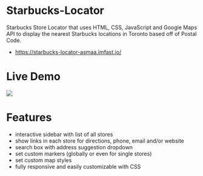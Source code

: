 # Starbucks-Locator

Starbucks Store Locator that uses HTML, CSS, JavaScript and Google Maps API to display the nearest Starbucks locations in Toronto based off of Postal Code.

- https://starbucks-locator-asmaa.imfast.io/

# Live Demo

![](https://github.com/asmxali/Starbucks-Locator/blob/master/gif/demo.gif)

# Features

- interactive sidebar with list of all stores
- show links in each store for directions, phone, email and/or website
- search box with address suggestion dropdown
- set custom markers (globally or even for single stores)
- set custom map styles
- fully responsive and easily customizable with CSS
